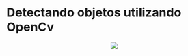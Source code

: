 # Detectando objetos utilizando OpenCv



<div align="center">
<img src="'https://github.com/Paresqui/object_detection_OpenCV/blob/b86f271f4de53c9423214d52f27c0b8c83fe1653/Capturarsd.PNG" />
</div>
